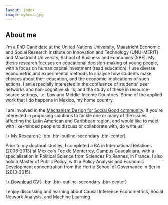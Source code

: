 ```yaml
---
layout: index
image: myhead.jpg
---
```

## About me
I'm a PhD Candidate at the United Nations University, Maastricht Economic and Social Research Institute on Innovation and Technology (UNU-MERIT) and Maastricht University, School of Business and Economics (SBE). My thesis research focuses on educational decision-making of young people, with a focus on human capital investment (read education). I use diverse econometric and experimental methods to analyse how students make choices about their education, and the economic implications of such actions. I am especially interested in the confluence of students' peer networks and non-cognitive skills, and the study of these in resource-scarce settings, i.e. Low and Middle-Income Countries. Some of the applied work that I do happens in Mexico, my home country.  

I am involved in the [Mechanism Design for Social Good community](http://www.md4sg.com). If you're interested in proposing solutions to tackle one or many of the issues affecting the [Latin American and Caribbean region](https://www.md4sg.com/workinggroups/latinamerica.html), and would like to meet with like-minded people to discuss or collaborate with, do write us! 


[↳ My Research](research.html){: .btn .btn-outline-secondary .btn-center}

Prior to my doctoral studies, I completed a BA in International Relations (2008-2013) at Mexico's Tec de Monterrey, Campus Guadalajara, with a specialisation in Political Science from Sciences Po Rennes, in France. I also hold a Master of Public Policy, with a Policy Analysis and Economic Development concentration from the Hertie School of Governance  in Berlin (2013-2015).

[↳ Download CV](assets/files/cv.pdf){: .btn .btn-outline-secondary .btn-center}

I enjoy discussing and learning about Causal Inference Econometrics, Social Network Analysis, and Machine Learning.
